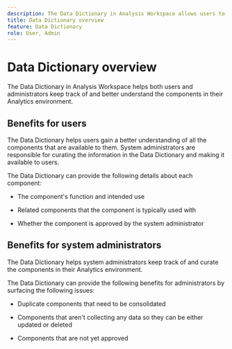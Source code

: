 ```yaml
---
description: The Data Dictionary in Analysis Workspace allows users to catalogue and keep track of the various components in Analysis Workspace, including their intended use, which are approved, which are duplicates, and so forth. 
title: Data Dictionary overview
feature: Data Dictionary
role: User, Admin
---
```

# Data Dictionary overview

The Data Dictionary in Analysis Workspace helps both users and administrators keep track of and better understand the components  in their Analytics environment.   

## Benefits for users

The Data Dictionary helps users gain a better understanding of all the components that are available to them. System administrators are responsible for curating the information in the Data Dictionary and making it available to users.

The Data Dictionary can provide the following details about each component:

* The component's function and intended use

* Related components that the component is typically used with

* Whether the component is approved by the system administrator 

## Benefits for system administrators

The Data Dictionary helps system administrators keep track of and curate the components in their Analytics environment. 

The Data Dictionary can provide the following benefits for administrators by surfacing the following issues:

* Duplicate components that need to be consolidated

* Components that aren't collecting any data so they can be either updated or deleted

* Components that are not yet approved